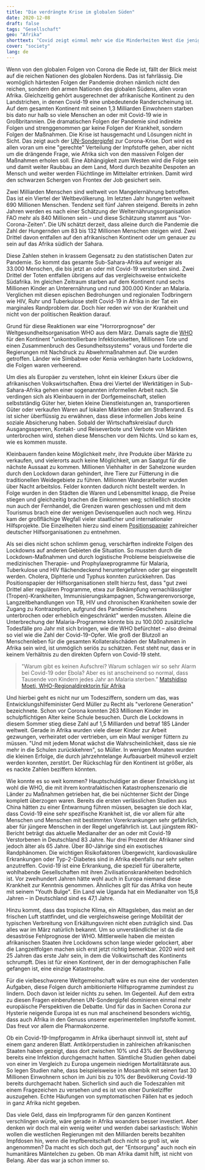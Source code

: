 ```yaml
---
title: "Die verdrängte Krise im globalen Süden"
date: 2020-12-08
draft: false
tags: "Gesellschaft"
geo: "Afrika"
shorttext: "Covid zeigt einmal mehr wie die Minderheiten West die jenigen sind die jammern während der Rest um die eigene Existenz ohne Stimmen kämpft."
cover: "society"
lang: de
---
```


Wenn von den globalen Folgen von Corona die Rede ist, fällt der Blick meist auf die reichen Nationen des globalen Nordens. Das ist fahrlässig. Die womöglich härtesten Folgen der Pandemie drohen nämlich nicht den reichen, sondern den armen Nationen des globalen Südens, allen voran Afrika. Gleichzeitig gehört ausgerechnet der afrikanische Kontinent zu den Landstrichen, in denen Covid-19 eine unbedeutende Randerscheinung ist. Auf dem gesamten Kontinent mit seinen 1,3 Milliarden Einwohnern starben bis dato nur halb so viele Menschen an oder mit Covid-19 wie in Großbritannien. Die dramatischen Folgen der Pandemie sind indirekte Folgen und strenggenommen gar keine Folgen der Krankheit, sondern Folgen der Maßnahmen. Die Krise ist hausgemacht und Lösungen nicht in Sicht. Das zeigt auch der [UN-Sondergipfel](https://www.tagesschau.de/ausland/un-sondergipfel-coronavirus-impfstoff-101.html "Besser spät als nie?") zur Corona-Krise. Dort wird es allen voran um eine "gerechte" Verteilung der Impfstoffe gehen, aber nicht um die drängende Frage, wie Afrika sich von den massiven Folgen der Maßnahmen erholen soll. Eine Abhängigkeit zum Westen wird die Folge sein und damit weiter Raubbau an dem Land, Mord durch bezahlte Despoten an Mensch und weiter werden Flüchtlinge im Mittelalter ertrinken. Damit wird den schwarzen Schergen von Frontex der Job gesichert sein.

Zwei Milliarden Menschen sind weltweit von Mangelernährung betroffen. Das ist ein Viertel der Weltbevölkerung. Im letzten Jahr hungerten weltweit 690 Millionen Menschen. Tendenz seit fünf Jahren steigend. Bereits in zehn Jahren werden es nach einer Schätzung der Welternährungsorganisation FAO mehr als 840 Millionen sein – und diese Schätzung stammt aus "Vor-Corona-Zeiten". Die UN schätzt derzeit, dass alleine durch die Pandemie die Zahl der Hungernden um 83 bis 132 Millionen Menschen steigen wird. Zwei Drittel davon entfallen auf den afrikanischen Kontinent oder um genauer zu sein auf das Afrika südlich der Sahara.

Diese Zahlen stehen in krassem Gegensatz zu den statistischen Daten zur Pandemie. So kommt das gesamte Sub-Sahara-Afrika auf weniger als 33.000 Menschen, die bis jetzt an oder mit Covid-19 verstorben sind. Zwei Drittel der Toten entfallen übrigens auf das vergleichsweise entwickelte Südafrika. Im gleichen Zeitraum starben auf dem Kontinent rund sechs Millionen Kinder an Unterernährung und rund 300.000 Kinder an Malaria. Verglichen mit diesen epischen Bedrohungen und regionalen Todbringern wie HIV, Ruhr und Tuberkulose stellt Covid-19 in Afrika in der Tat ein marginales Randproblem dar. Doch hier reden wir von der Krankheit und nicht von der politischen Reaktion darauf.

Grund für diese Reaktionen war eine "Horrorprognose" der Weltgesundheitsorganisation WHO aus dem März. Damals sagte die [WHO](https://www.aerzteblatt.de/archiv/216276/COVID-19-in-Afrika-Afrika-scheint-sicherer-als-Europa "COVID-19 in Afrika: Afrika scheint sicherer als Europa") für den Kontinent "unkontrollierbare Infektionsketten, Millionen Tote und einen Zusammenbruch des Gesundheitssystems" voraus und forderte die Regierungen mit Nachdruck zu Abwehrmaßnahmen auf. Die wurden getroffen. Länder wie Simbabwe oder Kenia verhängten harte Lockdowns, die Folgen waren verheerend.

Um dies als Europäer zu verstehen, lohnt ein kleiner Exkurs über die afrikanischen Volkswirtschaften. Etwa drei Viertel der Werktätigen in Sub-Sahara-Afrika gehen einer sogenannten informellen Arbeit nach. Sie verdingen sich als Kleinbauern in der Dorfgemeinschaft, stellen selbstständig Güter her, bieten kleine Dienstleistungen an, transportieren Güter oder verkaufen Waren auf lokalen Märkten oder am Straßenrand. Es ist sicher überflüssig zu erwähnen, dass diese informellen Jobs keine soziale Absicherung haben. Sobald der Wirtschaftskreislauf durch Ausgangssperren, Kontakt- und Reiseverbote und Verbote von Märkten unterbrochen wird, stehen diese Menschen vor dem Nichts. Und so kam es, wie es kommen musste.

Kleinbauern fanden keine Möglichkeit mehr, ihre Produkte über Märkte zu verkaufen, und vielerorts auch keine Möglichkeit, um an Saatgut für die nächste Aussaat zu kommen. Millionen Viehhalter in der Sahelzone wurden durch den Lockdown daran gehindert, ihre Tiere zur Fütterung in die traditionellen Weidegebiete zu führen. Millionen Wanderarbeiter wurden über Nacht arbeitslos. Felder konnten dadurch nicht bestellt werden. In Folge wurden in den Städten die Waren und Lebensmittel knapp, die Preise stiegen und gleichzeitig brachen die Einkommen weg; schließlich stockte nun auch der Fernhandel, die Grenzen waren geschlossen und mit dem Tourismus brach eine der wenigen Devisenquellen auch noch weg. Hinzu kam der großflächige Wegfall vieler staatlicher und internationaler Hilfsprojekte. Die Einzelheiten hierzu sind einem [Positionspapier](/static/downloads/2020-Positionspapier_Corona-Gerechter_Ausgleich_Lang-Buendnis-Entwicklung-Hilft.pdf "Für einen gerechten Ausgleich") zahlreicher deutscher Hilfsorganisationen zu entnehmen.

Als sei dies nicht schon schlimm genug, verschärften indirekte Folgen des Lockdowns auf anderen Gebieten die Situation. So mussten durch die Lockdown-Maßnahmen und durch logistische Probleme beispielsweise die medizinischen Therapie- und Prophylaxeprogramme für Malaria, Tuberkulose und HIV flächendeckend heruntergefahren oder gar eingestellt werden. Cholera, Diphterie und Typhus konnten zurückkehren. Das Positionspapier der Hilfsorganisationen stellt hierzu fest, dass "gut zwei Drittel aller regulären Programme, etwa zur Bekämpfung vernachlässigter (Tropen)-Krankheiten, Immunisierungskampagnen, Schwangerenvorsorge, Langzeitbehandlungen von TB, HIV und chronischen Krankheiten sowie der Zugang zu Kontrazeption, aufgrund des Pandemie-Geschehens unterbrochen oder erheblich eingeschränkt" werden mussten. Alleine die Unterbrechung der Malaria-Programme könnte bis zu 100.000 zusätzliche Todesfälle pro Jahr mit sich bringen, wie die WHO befürchtet – also dreimal so viel wie die Zahl der Covid-19-Opfer. Wie groß der Blutzoll an Menschenleben für die gesamten Kollateralschäden der Maßnahmen in Afrika sein wird, ist unmöglich seriös zu schätzen. Fest steht nur, dass er in keinem Verhältnis zu den direkten Opfern von Covid-19 steht.

> "Warum gibt es keinen Aufschrei? Warum schlagen wir so sehr Alarm bei Covid-19 oder Ebola? Aber es ist anscheinend so normal, dass Tausende von Kindern jedes Jahr an Malaria sterben.” [Matshidiso Moeti, WHO-Regionaldirektorin für Afrika](https://www.dw.com/de/corona-pandemie-bremst-den-kampf-gegen-malaria-in-afrika-aus-kinder-impfungen-moskitos/a-55754317 "Afrika: Corona-Pandemie behindert Kampf gegen Malaria")

Und hierbei geht es nicht nur um Todesziffern, sondern um das, was Entwicklungshilfeminister Gerd Müller zu Recht als "verlorene Generation" bezeichnete. Schon vor Corona konnten 263 Millionen Kinder im schulpflichtigen Alter keine Schule besuchen. Durch die Lockdowns in diesem Sommer stieg diese Zahl auf 1,5 Milliarden und betraf 185 Länder weltweit. Gerade in Afrika wurden viele dieser Kinder zur Arbeit gezwungen, verheiratet oder vertrieben, um ein Maul weniger füttern zu müssen. "Und mit jedem Monat wächst die Wahrscheinlichkeit, dass sie nie mehr in die Schulen zurückkehren", so Müller. In wenigen Monaten wurden die kleinen Erfolge, die durch jahrzehntelange Aufbauarbeit mühevoll erzielt werden konnten, zerstört. Der Rückschlag für den Kontinent ist größer, als es nackte Zahlen beziffern könnten.

Wie konnte es so weit kommen? Hauptschuldiger an dieser Entwicklung ist wohl die WHO, die mit ihrem kontrafaktischen Katastrophenszenario die Länder zu Maßnahmen getrieben hat, die bei nüchterner Sicht der Dinge komplett überzogen waren. Bereits die ersten verlässlichen Studien aus China hätten zu einer Entwarnung führen müssen, besagten sie doch klar, dass Covid-19 eine sehr spezifische Krankheit ist, die vor allem für alte Menschen und Menschen mit bestimmten Vorerkrankungen sehr gefährlich, aber für jüngere Menschen in der Regel ungefährlich ist. Laut jüngstem RKI-Bericht beträgt das aktuelle Medianalter der an oder mit Covid-19 Verstorbenen in Deutschland 83 Jahre. Nur drei Prozent der Afrikaner sind jedoch älter als 65 Jahre. Über 80-Jährige sind ein exotisches Randphänomen. Die wichtigen Risikofaktoren Übergewicht, kardiovaskuläre Erkrankungen oder Typ-2-Diabetes sind in Afrika ebenfalls nur sehr selten anzutreffen. Covid-19 ist eine Erkrankung, die speziell für überalterte, wohlhabende Gesellschaften mit ihren Zivilisationskrankheiten bedrohlich ist. Vor zweihundert Jahren hätte wohl auch in Europa niemand diese Krankheit zur Kenntnis genommen. Ähnliches gilt für das Afrika von heute mit seinem "Youth Bulge". Ein Land wie Uganda hat ein Medianalter von 15,8 Jahren – in Deutschland sind es 47,1 Jahre.

Hinzu kommt, dass das tropische Klima, ein Alltagsleben, das meist an der frischen Luft stattfindet, und die vergleichsweise geringe Mobilität der typischen Verbreitung von Erkältungsviren nicht eben zuträglich sind. Das alles war im März natürlich bekannt. Um so unverständlicher ist da die desaströse Fehlprognose der WHO. Mittlerweile haben die meisten afrikanischen Staaten ihre Lockdowns schon lange wieder gelockert, aber die Langzeitfolgen machen sich erst jetzt richtig bemerkbar. 2020 wird seit 25 Jahren das erste Jahr sein, in dem die Volkwirtschaft des Kontinents schrumpft. Dies ist für einen Kontinent, der in der demographischen Falle gefangen ist, eine einzige Katastrophe.

Für die vielbeschworene Weltgemeinschaft wäre es nun eine der vordersten Aufgaben, diese Folgen durch ambitionierte Hilfsprogramme zumindest zu lindern. Doch davon ist leider nichts zu sehen. Im Gegenteil. Auf dem extra zu diesen Fragen einberufenen UN-Sondergipfel dominieren einmal mehr europäische Perspektiven die Debatte. Und für das in Sachen Corona zur Hysterie neigende Europa ist es nun mal anscheinend besonders wichtig, dass auch Afrika in den Genuss unserer experimentellen Impfstoffe kommt. Das freut vor allem die Pharmakonzerne.

Ob ein Covid-19-Impfprogamm in Afrika überhaupt sinnvoll ist, steht auf einem ganz anderen Blatt. Antikörperstudien in zahlreichen afrikanischen Staaten haben gezeigt, dass dort zwischen 10% und 43% der Bevölkerung bereits eine Infektion durchgemacht hatten. Sämtliche Studien gehen dabei von einer im Vergleich zu Europa ungemein niedrigen Mortalitätsrate aus. So legen Studien nahe, dass beispielsweise in Mosambik mit seinen fast 30 Millionen Einwohnern schon im Juni bis zu 10% der Bevölkerung Covid-19 bereits durchgemacht haben. Sicherlich sind auch die Todeszahlen mit einem Fragezeichen zu versehen und es ist von einer Dunkelziffer auszugehen. Echte Häufungen von symptomatischen Fällen hat es jedoch in ganz Afrika nicht gegeben.

Das viele Geld, dass ein Impfprogramm für den ganzen Kontinent verschlingen würde, wäre gerade in Afrika woanders besser investiert. Aber denken wir doch mal ein wenig weiter und werden dabei sarkastisch: Wohin wollen die westlichen Regierungen mit den Milliarden bereits bezahlten Impfdosen hin, wenn die Impfbereitschaft doch nicht so groß ist, wie angenommen? Da macht es sich doch gut, der "Entsorgung" auch noch ein humanitäres Mäntelchen zu geben. Ob man Afrika damit hilft, ist nicht von Belang. Aber das war ja schon immer so.
